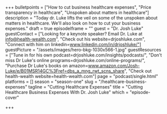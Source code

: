 +++
bulletpoints = ["How to cut business healthcare expenses", "Price transparency in healthcare", "Unspoken about matters in healthcare"]
description = "Today dr. Luke lifts the veil on some of the unspoken about matters in healthcare. We'll also look on how to cut your business expenses."
draft = true
episodeIframe = ""
guest = "Dr. Josh Luke"
guestContact = ["Looking for a keynote speaker? Email Dr. Luke at info@health-wealth.com", "Check out his website=drjoshluke.com", "Connect with him on linkedin=www.linkedin.com/in/drjoshluke/"]
guestPicture = "/assets/images/hero-bkg-1030x566-1.jpg"
guestResources = ["Tune in for his own podcast=drjoshluke.com/insights/podcasts/", "Don't miss Dr Luke's online programs=drjoshluke.com/online-programs/", "Purchase Dr Luke's books on amazon=www.amazon.com/Josh-Luke/e/B01MSR14GC%3Fref=dbs_a_mng_rwt_scns_share", "Check out health-wealth website=health-wealth.com"]
page = "podcast/single.html"
platforms = []
season = "season-one"
slug = "/healthcare-business-expenses"
tagline = "Cutting Healthcare Expenses"
title = "Cutting Healthcare Business Expenses With Dr. Josh Luke"
which = "episode-cover"

+++
